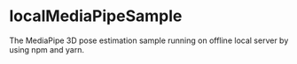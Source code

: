 # localMediaPipeSample
The MediaPipe 3D pose estimation sample running on offline local server by using npm and yarn.
